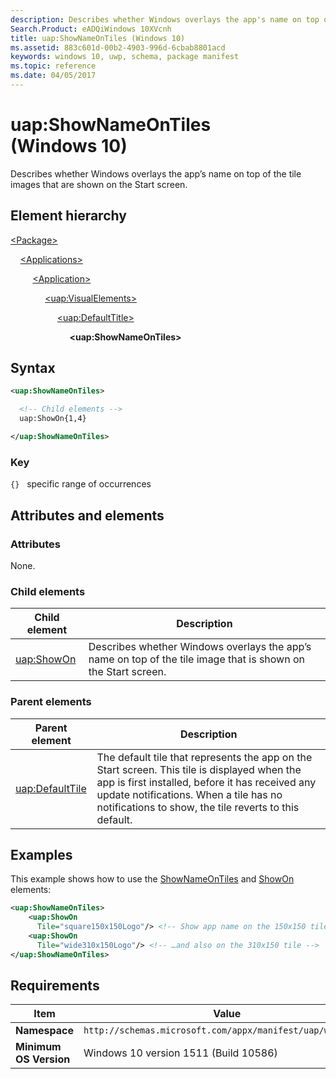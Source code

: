 ```yaml
---
description: Describes whether Windows overlays the app's name on top of the tile images that are shown on the Start screen (in Package/Applications).
Search.Product: eADQiWindows 10XVcnh
title: uap:ShowNameOnTiles (Windows 10)
ms.assetid: 883c601d-00b2-4903-996d-6cbab8801acd
keywords: windows 10, uwp, schema, package manifest
ms.topic: reference
ms.date: 04/05/2017
---
```


# uap:ShowNameOnTiles (Windows 10)

Describes whether Windows overlays the app’s name on top of the tile images that are shown on the Start screen.

## Element hierarchy

[\<Package\>](element-package.md)

&nbsp;&nbsp;&nbsp;&nbsp;[\<Applications\>](element-applications.md)

&nbsp;&nbsp;&nbsp;&nbsp; &nbsp;&nbsp;&nbsp;&nbsp;[\<Application\>](element-application.md)

&nbsp;&nbsp;&nbsp;&nbsp; &nbsp;&nbsp;&nbsp;&nbsp; &nbsp;&nbsp;&nbsp;&nbsp;[\<uap:VisualElements\>](element-uap-visualelements.md)

&nbsp;&nbsp;&nbsp;&nbsp; &nbsp;&nbsp;&nbsp;&nbsp; &nbsp;&nbsp;&nbsp;&nbsp; &nbsp;&nbsp;&nbsp;&nbsp;[\<uap:DefaultTitle\>](element-uap-defaulttile.md)

&nbsp;&nbsp;&nbsp;&nbsp; &nbsp;&nbsp;&nbsp;&nbsp; &nbsp;&nbsp;&nbsp;&nbsp; &nbsp;&nbsp;&nbsp;&nbsp; &nbsp;&nbsp;&nbsp;&nbsp;**\<uap:ShowNameOnTiles\>**

## Syntax

```xml
<uap:ShowNameOnTiles>

  <!-- Child elements -->
  uap:ShowOn{1,4}

</uap:ShowNameOnTiles>
```

### Key

`{}`   specific range of occurrences

## Attributes and elements

### Attributes

None.

### Child elements

| Child element | Description |
|-|-|
| [uap:ShowOn](element-uap-showon.md) | Describes whether Windows overlays the app’s name on top of the tile image that is shown on the Start screen. |

### Parent elements

| Parent element | Description |
|-|-|
| [uap:DefaultTile](element-uap-defaulttile.md) | The default tile that represents the app on the Start screen. This tile is displayed when the app is first installed, before it has received any update notifications. When a tile has no notifications to show, the tile reverts to this default. |

## Examples

This example shows how to use the [ShowNameOnTiles](element-uap-shownameontiles.md) and [ShowOn](element-uap-showon.md) elements:

``` XML
<uap:ShowNameOnTiles>
    <uap:ShowOn
      Tile="square150x150Logo"/> <!-- Show app name on the 150x150 tile -->
    <uap:ShowOn
      Tile="wide310x150Logo"/> <!-- …and also on the 310x150 tile -->
</uap:ShowNameOnTiles>
```

## Requirements

| Item | Value |
|--|--|
| **Namespace** | `http://schemas.microsoft.com/appx/manifest/uap/windows10` |
| **Minimum OS Version** | Windows 10 version 1511 (Build 10586) |
